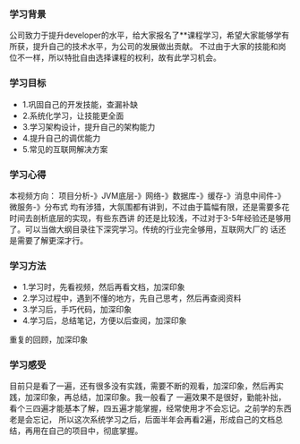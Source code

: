 ### 学习背景
公司致力于提升developer的水平，给大家报名了**课程学习，希望大家能够学有所获，提升自己的技术水平，为公司的发展做出贡献。
不过由于大家的技能和岗位不一样，所以特批自由选择课程的权利，故有此学习机会。

### 学习目标
- 1.巩固自己的开发技能，查漏补缺
- 2.系统化学习，让技能更全面
- 3.学习架构设计，提升自己的架构能力
- 4.提升自己的调优能力
- 5.常见的互联网解决方案

### 学习心得
本视频方向：
项目分析-》JVM底层-》网络-》数据库-》缓存-》消息中间件-》微服务-》分布式
均有涉猎，大氛围都有讲到，不过由于篇幅有限，还是需要多花时间去剖析底层的实现，有些东西讲
的还是比较浅，不过对于3-5年经验还是够用了。可以当做大纲目录往下深究学习。传统的行业完全够用，互联网大厂的
话还是需要了解更深才行。
### 学习方法
- 1.学习时，先看视频，然后再看文档，加深印象
- 2.学习过程中，遇到不懂的地方，先自己思考，然后再查阅资料
- 3.学习后，手巧代码，加深印象
- 4.学习后，总结笔记，方便以后查阅，加深印象

重复的回顾，加深印象

### 学习感受

目前只是看了一遍，还有很多没有实践，需要不断的观看，加深印象，然后再实践，加深印象，再总结，加深印象。我一般看了
一遍效果不是很好，勤能补拙，看个三四遍才能基本了解，四五遍才能掌握，经常使用才不会忘记。之前学的东西老是会忘记，
所以这次系统学习之后，后面半年会再看2遍，形成自己的文档总结，再用在自己的项目中，彻底掌握。